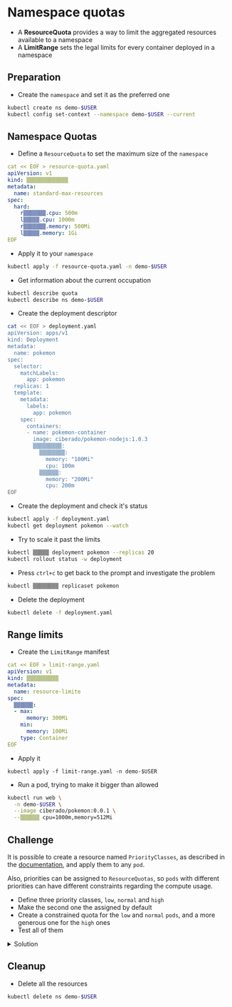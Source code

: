 # Namespace quotas

* A **ResourceQuota** provides a way to limit the aggregated resources available to a namespace
* A **LimitRange** sets the legal limits for every container deployed in a namespace


## Preparation

* Create the `namespace` and set it as the preferred one

```bash
kubectl create ns demo-$USER
kubectl config set-context --namespace demo-$USER --current
```

## Namespace Quotas

* Define a `ResourceQuota` to set the maximum size of the `namespace`

```yaml
cat << EOF > resource-quota.yaml
apiVersion: v1
kind: ▒▒▒▒▒▒▒▒▒▒▒▒▒
metadata:
  name: standard-max-resources
spec:
  hard:
    r▒▒▒▒▒▒▒.cpu: 500m
    l▒▒▒▒▒.cpu: 1000m
    r▒▒▒▒▒▒▒.memory: 500Mi
    l▒▒▒▒▒.memory: 1Gi
EOF
```

* Apply it to your `namespace`

```bash
kubectl apply -f resource-quota.yaml -n demo-$USER
```

* Get information about the current occupation

```bash
kubectl describe quota
kubectl describe ns demo-$USER
```

* Create the deployment descriptor 

```bash
cat << EOF > deployment.yaml 
apiVersion: apps/v1
kind: Deployment
metadata:
  name: pokemon
spec:
  selector:
    matchLabels:
      app: pokemon
  replicas: 1
  template:
    metadata:
      labels:
        app: pokemon
    spec:
      containers:
      - name: pokemon-container
        image: ciberado/pokemon-nodejs:1.0.3
        ▒▒▒▒▒▒▒▒▒:
          ▒▒▒▒▒▒▒▒:
            memory: "100Mi"
            cpu: 100m
          ▒▒▒▒▒▒:
            memory: "200Mi"
            cpu: 200m
EOF
```

* Create the deployment and check it's status

```bash
kubectl apply -f deployment.yaml
kubectl get deployment pokemon --watch
```

* Try to scale it past the limits

```bash
kubectl ▒▒▒▒▒ deployment pokemon --replicas 20
kubectl rollout status -w deployment
```

* Press `ctrl+c` to get back to the prompt and investigate the problem

```bash
kubectl ▒▒▒▒▒▒▒▒ replicaset pokemon
```

* Delete the deployment

```bash
kubectl delete -f deployment.yaml
```

## Range limits

* Create the `LimitRange` manifest

```yaml
cat << EOF > limit-range.yaml
apiVersion: v1
kind: ▒▒▒▒▒▒▒▒▒▒
metadata:
  name: resource-limite
spec:
  ▒▒▒▒▒▒:
  - max:
      memory: 300Mi
    min:
      memory: 100Mi
    type: Container
EOF
```

* Apply it

```bsh
kubectl apply -f limit-range.yaml -n demo-$USER
```

* Run a pod, trying to make it bigger than allowed

```bash
kubectl run web \
  -n demo-$USER \
  --image ciberado/pokemon:0.0.1 \
  --▒▒▒▒▒▒ cpu=1000m,memory=512Mi
```

## Challenge

It is possible to create a resource named `PriorityClasses`, as described in the [documentation](https://kubernetes.io/docs/concepts/scheduling-eviction/pod-priority-preemption/#example-priorityclass), and apply them to any `pod`.

Also, priorities can be assigned to `ResourceQuotas`, so `pods` with different priorities can have different constraints regarding the compute usage.

* Define three priority classes, `low`, `normal` and `high`
* Make the second one the assigned by default
* Create a constrained quota for the `low` and `normal` `pods`, and a more generous one for the `high` ones
* Test all of them

<details>
<summary>Solution</summary>

```yaml
cat << EOF > priorities.yaml
apiVersion: scheduling.k8s.io/v1
kind: PriorityClass
metadata:
  name: high
value: 1000000
globalDefault: false
---

apiVersion: scheduling.k8s.io/v1
kind: PriorityClass
metadata:
  name: normal
value: 1000
globalDefault: true
---

apiVersion: scheduling.k8s.io/v1
kind: PriorityClass
metadata:
  name: low
value: 100
globalDefault: false
EOF
```


```yaml
cat << EOF > quotas.yaml
apiVersion: v1
kind: ResourceQuota
metadata:
  name: development-resources
spec:
  hard:
    requests.cpu: 1000m
    limits.cpu: 1500m
    requests.memory: 1Gi
    limits.memory: 1.5Gi
    #requests.storage: 1Gi 
    count/services: 2
    count/pods: 10
  scopeSelector:
    matchExpressions:
    - operator : In
      scopeName: PriorityClass
      values: ["low", "normal"]
---
apiVersion: v1
kind: ResourceQuota
metadata:
  name: development-resources
spec:
  hard:
    requests.cpu: 2000m
    limits.cpu: 3000m
    requests.memory: 2Gi
    limits.memory: 3Gi
    #requests.storage: 2Gi 
    count/services: 4
    count/pods: 20
  scopeSelector:
    matchExpressions:
    - operator : In
      scopeName: PriorityClass
      values: ["high"]
EOF
```

</details>



## Cleanup

* Delete all the resources

```bash
kubectl delete ns demo-$USER
```
